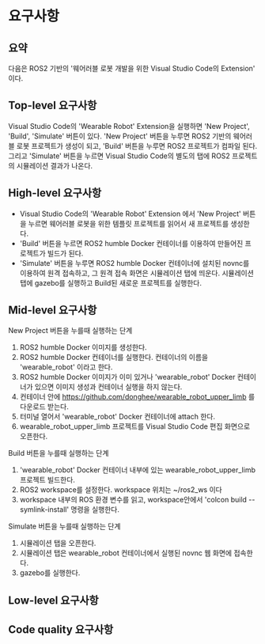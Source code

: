 # 요구사항

## 요약

다음은 ROS2 기반의 '웨어러블 로봇 개발을 위한 Visual Studio Code의 Extension' 이다.

## Top-level 요구사항

Visual Studio Code의 'Wearable Robot' Extension을 실행하면 'New Project', 'Build', 'Simulate' 버튼이 있다. 
'New Project' 버튼을 누루면 ROS2 기반의 웨어러블 로봇 프로젝트가 생성이 되고, 'Build' 버튼을 누루면 ROS2 프로젝트가 컴파일 된다. 그리고 'Simulate' 버튼을 누르면 Visual Studio Code의 별도의 탭에 ROS2 프로젝트의 시뮬레이션 결과가 나온다.

## High-level 요구사항

- Visual Studio Code의 'Wearable Robot' Extension 에서 'New Project' 버튼을 누르면 웨어러블 로봇을 위한 템플릿 프로젝트를 읽어서 새 프로젝트를 생성한다.
- 'Build' 버튼을 누르면 ROS2 humble Docker 컨테이너를 이용하여 만들어진 프로젝트가 빌드가 된다. 
- 'Simulate' 버튼을 누루면 ROS2 humble Docker 컨테이너에 설치된 novnc를 이용하여 원격 접속하고, 그 원격 접속 화면은 시뮬레이션 탭에 띄운다. 시뮬레이션 탭에 gazebo를 실행하고 Build된 새로운 프로젝트를 실행한다.

## Mid-level 요구사항

New Project 버튼을 누를때 실행하는 단계

1. ROS2 humble Docker 이미지를 생성한다. 
2. ROS2 humble Docker 컨테이너를 실행한다. 컨테이너의 이름을 'wearable_robot' 이라고 한다. 
3. ROS2 humble Docker 이미지가 이미 있거나 'wearable_robot' Docker 컨테이너가 있으면 이미지 생성과 컨테이너 실행을 하지 않는다.
3. 컨테이너 안에 https://github.com/donghee/wearable_robot_upper_limb 를 다운로드 받는다. 
4. 터미널 열어서 'wearable_robot' Docker 컨테이너에 attach 한다.
5. wearable_robot_upper_limb 프로젝트를 Visual Studio Code 편집 화면으로 오픈한다.

Build 버튼을 누를때 실행하는 단계
1. 'wearable_robot' Docker 컨테이너 내부에 있는 wearable_robot_upper_limb 프로젝트 빌드한다.
2. ROS2 workspace를 설정한다. workspace 위치는 ~/ros2_ws 이다
3. workspace 내부의 ROS 환경 변수를 읽고, workspace안에서 'colcon build --symlink-install' 명령을 실행한다. 

Simulate 버튼을 누를때 실행하는 단계
1. 시뮬레이션 탭을 오픈한다. 
2. 시뮬레이션 탭은 wearable_robot 컨테이너에서 실행된 novnc 웹 화면에 접속한다.
3. gazebo를 실행한다.

## Low-level 요구사항

## Code quality 요구사항

